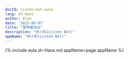 ```yaml
---
docId: listen-bot-eula
lang: zh-Hans
author: Alan
date: '2025-08-07'
title: "使用者协议"
description: "听小机(Listen Bot)"
appName: "听小机(Listen Bot)"
---
```


{% include eula.zh-Hans.md appName=page.appName %}